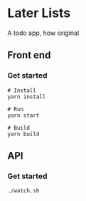 # Later Lists

A todo app, how original

## Front end
### Get started
```
# Install
yarn install

# Run
yarn start

# Build
yarn build
```


## API
### Get started
```
./watch.sh
```
